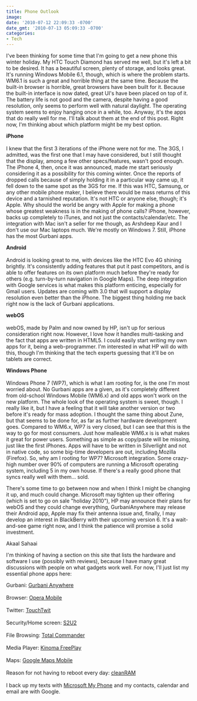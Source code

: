 ```yaml
---
title: Phone Outlook
image: 
date: '2010-07-12 22:09:33 -0700'
date_gmt: '2010-07-13 05:09:33 -0700'
categories:
- Tech
---
```

<p>I've been thinking for some time that I'm going to get a new phone this winter holiday. My HTC Touch Diamond has served me well, but it's left a bit to be desired. It has a beautiful screen, plenty of storage, and looks great. It's running Windows Mobile 6.1, though, which is where the problem starts. WM6.1 is such a great and horrible thing at the same time. Because the built-in browser is horrible, great browsers have been built for it. Because the built-in interface is now dated, great UI's have been placed on top of it. The battery life is not good and the camera, despite having a good resolution, only seems to perform well with natural daylight. The operating system seems to enjoy hanging once in a while, too. Anyway, it's the apps that do really well for me. I'll talk about them at the end of this post. Right now, I'm thinking about which platform might be my best option.</p>
<p><strong>iPhone</strong><br /><br />
I knew that the first 3 iterations of the iPhone were not for me. The 3GS, I admitted, was the first one that I may have considered, but I still thought that the display, among a few other specs/features, wasn't good enough. The iPhone 4, then, once it was announced, made me start seriously considering it as a possibility for this coming winter. Once the reports of dropped calls because of simply holding it in a particular way came up, it fell down to the same spot as the 3GS for me. If this was HTC, Samsung, or any other mobile phone maker, I believe there would be mass returns of this device and a tarnished reputation. It's not HTC or anyone else, though; it's Apple. <sarcasm>Why should the world be angry with Apple for making a phone whose greatest weakness is in the making of phone calls?</sarcasm> iPhone, however, backs up completely to iTunes, and not just the contacts/calendar/etc. The integration with Mac isn't a seller for me though, as Arshdeep Kaur and I don't use our Mac laptops much. We're mostly on Windows 7. Still, iPhone has the most Gurbani apps.</p>
<p><strong>Android</strong><br /><br />
Android is looking great to me, with devices like the HTC Evo 4G shining brightly. It's consistently adding features that put it past competitors, and is able to offer features on its own platform much before they're ready for others (e.g. turn-by-turn navigation in Google Maps). The deep integration with Google services is what makes this platform enticing, especially for Gmail users. Updates are coming with 3.0 that will support a display resolution even better than the iPhone. The biggest thing holding me back right now is the lack of Gurbani applications.</p>
<p><strong>webOS</strong><br /><br />
webOS, made by Palm and now owned by HP, isn't up for serious consideration right now. However, I love how it handles multi-tasking and the fact that apps are written in HTML5. I could easily start writing my own apps for it, being a web-programmer. I'm interested in what HP will do with this, though I'm thinking that the tech experts guessing that it'll be on tablets are correct.</p>
<p><strong>Windows Phone</strong><br /><br />
Windows Phone 7 (WP7), which is what I am rooting for, is the one I'm most worried about. No Gurbani apps are a given, as it's completely different from old-school Windows Mobile (WM6.x) and old apps won't work on the new platform. The whole look of the operating system is sweet, though. I really like it, but I have a feeling that it will take another version or two before it's ready for mass adoption. I thought the same thing about Zune, but that seems to be done for, as far as further hardware development goes. Compared to WM6.x, WP7 is very closed, but I can see that this is the way to go for most consumers. Just how malleable WM6.x is is what makes it great for power users. Something as simple as copy/paste will be missing, just like the first iPhones. Apps will have to be written in Silverlight and not in native code, so some big-time developers are out, including Mozilla (Firefox). So, why am I rooting for WP7? Microsoft integration. Some crazy-high number over 90% of computers are running a Microsoft operating system, including 5 in my own house. If there's a really good phone that syncs really well with them… sold.</p>
<p>There's some time to go between now and when I think I might be changing it up, and much could change. Microsoft may tighten up their offering (which is set to go on sale "holiday 2010"), HP may announce their plans for webOS and they could change everything, GurbaniAnywhere may release their Android app, Apple may fix their antenna issue and, finally, I may develop an interest in BlackBerry with their upcoming version 6. It's a wait-and-see game right now, and I think the patience will promise a solid investment.</p>
<p>Akaal Sahaai</p>
<p>I'm thinking of having a section on this site that lists the hardware and software I use (possibly with reviews), because I have many great discussions with people on what gadgets work well. For now, I'll just list my essential phone apps here:</p>
<p>Gurbani: <a href="http://www.gurbanianywhere.com/" target="_blank">Gurbani Anywhere</a><br /><br />
Browser: <a href="http://www.opera.com/mobile/" target="_blank">Opera Mobile</a><br /><br />
Twitter: <a href="http://touchtwit.net" target="_blank">TouchTwit</a><br /><br />
Security/Home screen: <a href="http://67.43.3.117/~acs2co/S2U2-index.html" target="_blank">S2U2</a><br /><br />
File Browsing: <a href="http://www.ghisler.com/" target="_blank">Total Commander</a><br /><br />
Media Player: <a href="http://kinoma.com/freeplay/get/" target="_blank">Kinoma FreePlay</a><br /><br />
Maps: <a href="http://www.google.com/mobile/maps/" target="_blank">Google Maps Mobile</a><br /><br />
Reason for not having to reboot every day: <a href="http://forum.xda-developers.com/showthread.php?t=514333" target="_blank">cleanRAM</a><br /><br />
I back up my texts with <a href="http://sn1-p3.myphone.microsoft.com/mkweb/Start.po?mkt=en-US" target="_blank">Microsoft My Phone</a> and my contacts, calendar and email are with Google.</p>
